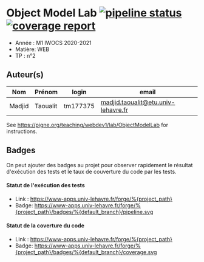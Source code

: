 # Object Model Lab [![pipeline status](https://www-apps.univ-lehavre.fr/forge/2020-2021-M1/WEB-objectmodel-lab/badges/master/pipeline.svg)](https://www-apps.univ-lehavre.fr/forge/2020-2021-M1/WEB-objectmodel-lab/commits/master) [![coverage report](https://www-apps.univ-lehavre.fr/forge/2020-2021-M1/WEB-objectmodel-lab/badges/master/coverage.svg)](https://www-apps.univ-lehavre.fr/forge/2020-2021-M1/WEB-objectmodel-lab/commits/master)

- Année : M1 IWOCS 2020-2021
- Matière: WEB
- TP : n°2

## Auteur(s)

|Nom|Prénom|login|email|
|--|--|--|--|
| Madjid | Taoualit | tm177375 | madjid.taoualit@etu.univ-lehavre.fr |

See <https://pigne.org/teaching/webdev1/lab/ObjectModelLab> for instructions.

## Badges

On peut ajouter des badges au projet pour observer rapidement le résultat d'exécution des tests et le taux de couverture du code par les tests. 

#### Statut de l'exécution des tests

- Link : <https://www-apps.univ-lehavre.fr/forge/%{project_path}>
- Badge: https://www-apps.univ-lehavre.fr/forge/%{project_path}/badges/%{default_branch}/pipeline.svg

#### Statut de la coverture du code

- Link : <https://www-apps.univ-lehavre.fr/forge/%{project_path}>
- Badge: https://www-apps.univ-lehavre.fr/forge/%{project_path}/badges/%{default_branch}/coverage.svg
